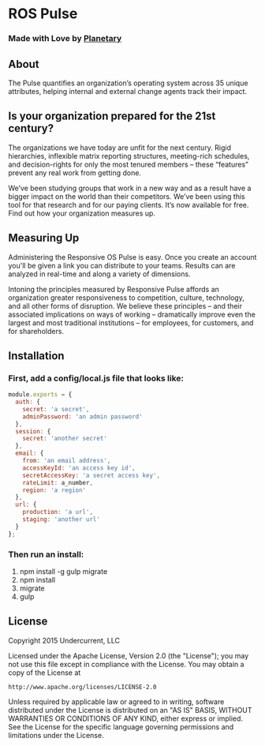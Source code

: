 # ROS Pulse

### Made with Love by [Planetary](https://planetary.io/)

## About

The Pulse quantifies an organization’s operating system across 35 unique attributes, helping internal and external change agents track their impact.

## Is your organization prepared for the 21st century?

The organizations we have today are unfit for the next century. Rigid hierarchies, inflexible matrix reporting structures, meeting-rich schedules, and decision-rights for only the most tenured members – these “features” prevent any real work from getting done.

We’ve been studying groups that work in a new way and as a result have a bigger impact on the world than their competitors. We’ve been using this tool for that research and for our paying clients. It’s now available for free. Find out how your organization measures up.

## Measuring Up

Administering the Responsive OS Pulse is easy. Once you create an account you'll be given a link you can distribute to your teams. Results can are analyzed in real-time and along a variety of dimensions.

Intoning the principles measured by Responsive Pulse affords an organization greater responsiveness to competition, culture, technology, and all other forms of disruption. We believe these principles – and their associated implications on ways of working – dramatically improve even the largest and most traditional institutions – for employees, for customers, and for shareholders.

## Installation

### First, add a config/local.js file that looks like:

```javascript
module.exports = {
  auth: {
    secret: 'a secret',
    adminPassword: 'an admin password'
  },
  session: {
    secret: 'another secret'
  },
  email: {
    from: 'an email address',
    accessKeyId: 'an access key id',
    secretAccessKey: 'a secret access key',
    rateLimit: a_number,
    region: 'a region'
  },
  url: {
    production: 'a url',
    staging: 'another url'
  }
};
```

### Then run an install:

1. npm install -g gulp migrate
2. npm install
3. migrate
4. gulp

## License

Copyright 2015 Undercurrent, LLC

Licensed under the Apache License, Version 2.0 (the "License");
you may not use this file except in compliance with the License.
You may obtain a copy of the License at

    http://www.apache.org/licenses/LICENSE-2.0

Unless required by applicable law or agreed to in writing, software
distributed under the License is distributed on an "AS IS" BASIS,
WITHOUT WARRANTIES OR CONDITIONS OF ANY KIND, either express or implied.
See the License for the specific language governing permissions and
limitations under the License.
